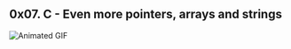 ## 0x07. C - Even more pointers, arrays and strings

![Animated GIF](https://gifdb.com/images/high/cartoon-character-louise-belcher-coding-is-fun-ctmkcciuc1gyxos2.gif)